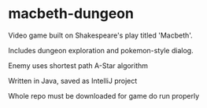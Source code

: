 # macbeth-dungeon

Video game built on Shakespeare's play titled 'Macbeth'.

Includes dungeon exploration and pokemon-style dialog.

Enemy uses shortest path A-Star algorithm

Written in Java, saved as IntelliJ project

<bold>Whole repo must be downloaded for game do run properly</bold>
